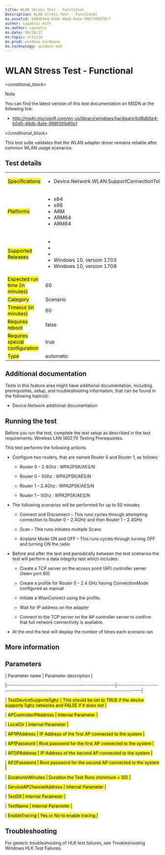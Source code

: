 ```yaml
---
title: WLAN Stress Test - Functional
Description: WLAN Stress Test - Functional
ms.assetid: bd8db5e4-b0d5-46db-8a1e-998f309df0cf
author: sapaetsc-msft
ms.author: sapaetsc
ms.date: 08/28/17
ms.topic: article
ms.prod: windows-hardware
ms.technology: windows-oem
---
```


# WLAN Stress Test - Functional

<conditional_block> <conditions> <docset value="standalone"></docset> </conditions>

>[!NOTE]
You can find the latest version of this test documentation on MSDN at the following link:

-   <xref hlink="http://msdn.microsoft.com/en-us/library/windows/hardware/bd8db5e4-b0d5-46db-8a1e-998f309df0cf">http://msdn.microsoft.com/en-us/library/windows/hardware/bd8db5e4-b0d5-46db-8a1e-998f309df0cf</b>


</conditional_block>

This test suite validates that the WLAN adapter driver remains reliable after common WLAN usage scenarios.

## Test details

<table>
<colgroup>
<col width="50%" />
<col width="50%" />
</colgroup>
<tbody>
<tr class="odd">
<td><mark type="bullet_intro">Specifications</b></td>
<td><ul>
<li>Device.Network.WLAN.SupportConnectionToWiFiAP.ConnectionToWiFiAP</li>
</ul></td>
</tr>
<tr class="even">
<td><mark type="bullet_intro">Platforms</b></td>
<td><ul>
<li><tla rid="win_threshold_desktop"></tla> x64</li>
<li><tla rid="win_threshold_desktop"></tla> x86</li>
<li><tla rid="win_threshold_mobile"></tla> ARM</li>
<li><tla rid="win_threshold_desktop"></tla> ARM64</li>
<li><tla rid="win_threshold_mobile"></tla> ARM64</li>
</ul></td>
</tr>
<tr class="odd">
<td><mark type="bullet_intro">Supported Releases</b></td>
<td><ul>
<li><tla rid="win_10"></tla></li>
<li><tla rid="win_10_th2"></tla></li>
<li><tla rid="win_10_rs1"></tla></li>
<li>Windows 10, version 1703</li>
<li>Windows 10, version 1709</li>
</ul></td>
</tr>
<tr class="even">
<td><mark type="bullet_intro">Expected run time (in minutes)</b></td>
<td>60</td>
</tr>
<tr class="odd">
<td><mark type="bullet_intro">Category</b></td>
<td>Scenario</td>
</tr>
<tr class="even">
<td><mark type="bullet_intro">Timeout (in minutes)</b></td>
<td>60</td>
</tr>
<tr class="odd">
<td><mark type="bullet_intro">Requires reboot</b></td>
<td>false</td>
</tr>
<tr class="even">
<td><mark type="bullet_intro">Requires special configuration</b></td>
<td>true</td>
</tr>
<tr class="odd">
<td><mark type="bullet_intro">Type</b></td>
<td>automatic</td>
</tr>
</tbody>
</table>

## Additional documentation

Tests in this feature area might have additional documentation, including prerequisites, setup, and troubleshooting information, that can be found in the following topic(s):

-   <xref rid="p_hlk_test.device_network_additional_documentation">Device.Network additional documentation</b>

## Running the test

Before you run the test, complete the test setup as described in the test requirements: <xref rid="p_hlk_test.wireless_lan__80211__testing_prerequisites">Wireless LAN (802.11) Testing Prerequisites</b>.

This test performs the following actions:

-   Configure two routers, that are named Router 0 and Router 1, as follows:
    -   Router 0 – 2.4Ghz : WPA2PSK/AES/N
    -   Router 0 – 5Ghz : WPA2PSK/AES/N
    -   Router 1 – 2.4Ghz : WPA2PSK/AES/N
    -   Router 1 – 5Ghz : WPA2PSK/AES/N
-   The following scenarios will be performed for up to 50 minutes
    -   Connect and Disconnect – This runs cycles through attempting connection to Router 0 – 2.4GHz and then Router 1 – 2.4GHz
    -   Scan – This runs initiates multiple Scans
    -   Airplane Mode ON and OFF – This runs cycles through turning OFF and turning ON the radio
-   Before and after the test and periodically between the test scenarios the test will perform a data integrity test which includes:
    -   Create a TCP server on the access point (AP) controller server (listen port 80)
    -   Create a profile for Router 0 - 2.4 GHz having ConnectionMode configured as manual
    -   Initiate a WlanConnect using the profile.
    -   Wait for IP address on the adapter
    -   Connect to the TCP server on the AP controller server to confirm that full network connectivity is available.
-   At the end the test will display the number of times each scenario ran

## More information

## Parameters

| Parameter name                                        | Parameter description                                                                    |
|-------------------------------------------------------|------------------------------------------------------------------------------------------|
| <mark type="bullet_intro">TestDeviceSupports5ghz</b>  | This should be set to TRUE if the device supports 5ghz networks and FALSE if it does not |
| <mark type="bullet_intro">APControllerIPAddress</b>   | Internal Parameter                                                                       |
| <mark type="bullet_intro">LocalDir</b>                | Internal Parameter                                                                       |
| <mark type="bullet_intro">AP1IPAddress</b>            | IP Address of the first AP connected to the system                                       |
| <mark type="bullet_intro">AP1Password</b>             | Root password for the first AP connected to the system                                   |
| <mark type="bullet_intro">AP2IPAddress</b>            | IP Address of the second AP connected to the system                                      |
| <mark type="bullet_intro">AP2Password</b>             | Root password for the second AP connected to the system                                  |
| <mark type="bullet_intro">DurationInMinutes</b>       | Duration the Test Runs (minimum = 50)                                                    |
| <mark type="bullet_intro">ServiceAPChannelAddress</b> | Internal Parameter                                                                       |
| <mark type="bullet_intro">TestDll</b>                 | Internal Parameter                                                                       |
| <mark type="bullet_intro">TestName</b>                | Internal Parameter                                                                       |
| <mark type="bullet_intro">EnableTracing</b>           | Yes or No to enable tracing                                                              |

## Troubleshooting

For generic troubleshooting of HLK test failures, see <xref rid="p_hlk.troubleshooting_windows_hlk_test_failures">Troubleshooting Windows HLK Test Failures</b>.



